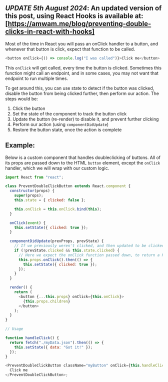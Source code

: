 *UPDATE 5th August 2024*: An updated version of this post, using React Hooks is available at: [https://amwam.me/blog/preventing-double-clicks-in-react-with-hooks]
--- 
Most of the time in React you will pass an onClick handler to a button, and whenever that button is click, expect that function to be called.

```javascript
<button onClick={() => console.log("I was called")}>Click me</button>
```

This `onClick` will get called, every time the button is clicked.
Sometimes this function might call an endpoint, and in some cases, you may not want that endpoint to run multiple times.

To get around this, you can use state to detect if the button was clicked, disable the button from being clicked further, then perform our action.
The steps would be:

1. Click the button
2. Set the state of the component to track the button click
3. Update the button (re-render) to disable it, and prevent further clicking
4. Perform our action (using `componentDidUpdate`)
5. Restore the button state, once the action is complete

## Example:

Below is a custom component that handles doubleclicking of buttons. All of its props are passed down to the HTML `button` element, except the `onClick` handler, which we will wrap with our custom logic.

```javascript
import React from "react";

class PreventDoubleClickButton extends React.component {
  constructor(props) {
    super(props);
    this.state = { clicked: false };

    this.onClick = this.onClick.bind(this);
  }

  onClick(event) {
    this.setState({ clicked: true });
  }

  componentDidUpdate(prevProps, prevState) {
    // If we previously weren't clicked, and then updated to be clicked, we want to run our click handler;
    if (!prevState.clicked && this.state.clicked) {
      // Here we expect the onClick function passed down, to return a Promise, once complete
      this.props.onClick().then(() => {
        this.setState({ clicked: true });
      });
    }
  }

  render() {
    return (
      <button {...this.props} onClick={this.onClick}>
        {this.props.children}
      </button>
    );
  }
}

// Usage

function handleClick() {
  return fetch("./myData.json").then(() => {
    this.setState({ data: "Got it!" });
  });
}

<PreventDoubleClickButton className="myButton" onClick={this.handleClick}>
  Click me
</PreventDoubleClickButton>;
```
